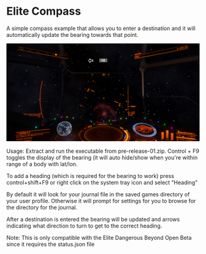 # Elite Compass
A simple compass example that allows you to enter a destination and it will automatically update the bearing towards that point.

![Screenshot](https://raw.githubusercontent.com/canonn-science/EliteCompass/master/media/screenshot.png)

Usage:
Extract and run the executable from pre-release-01.zip. Control + F9 toggles the display of the bearing (it will auto hide/show when you're within range of a body with lat/lon.

To add a heading (which is required for the bearing to work) press control+shift+F9 or right click on the system tray icon and select "Heading"

By default it will look for your journal file in the saved games directory of your user profile. Otherwise it will prompt for settings for you to browse for the directory for the journal.

After a destination is entered the bearing will be updated and arrows indicating what direction to turn to get to the correct heading.

Note:
This is only compatible with the Elite Dangerous Beyond Open Beta since it requires the status.json file